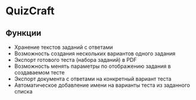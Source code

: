 # QuizCraft
## Функции
* Хранение текстов заданий с ответами
* Возможность создания нескольких вариантов одного задания
* Экспорт готового теста (набора заданий) в PDF
* Возможность менять параметры по отображению задания в создаваемом тесте
* Экспорт документа с ответами на конкретный вариант теста
* Автоматическое добавление имени на варианты теста из заданного списка
